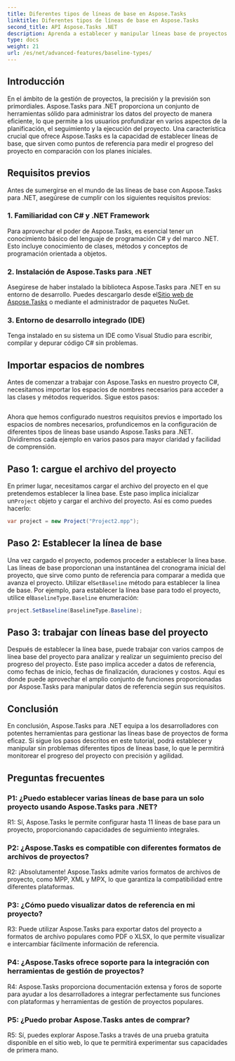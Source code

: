 ```yaml
---
title: Diferentes tipos de líneas de base en Aspose.Tasks
linktitle: Diferentes tipos de líneas de base en Aspose.Tasks
second_title: API Aspose.Tasks .NET
description: Aprenda a establecer y manipular líneas base de proyectos de manera eficiente usando Aspose.Tasks para .NET.
type: docs
weight: 21
url: /es/net/advanced-features/baseline-types/
---
```

## Introducción

En el ámbito de la gestión de proyectos, la precisión y la previsión son primordiales. Aspose.Tasks para .NET proporciona un conjunto de herramientas sólido para administrar los datos del proyecto de manera eficiente, lo que permite a los usuarios profundizar en varios aspectos de la planificación, el seguimiento y la ejecución del proyecto. Una característica crucial que ofrece Aspose.Tasks es la capacidad de establecer líneas de base, que sirven como puntos de referencia para medir el progreso del proyecto en comparación con los planes iniciales.

## Requisitos previos

Antes de sumergirse en el mundo de las líneas de base con Aspose.Tasks para .NET, asegúrese de cumplir con los siguientes requisitos previos:

### 1. Familiaridad con C# y .NET Framework

Para aprovechar el poder de Aspose.Tasks, es esencial tener un conocimiento básico del lenguaje de programación C# y del marco .NET. Esto incluye conocimiento de clases, métodos y conceptos de programación orientada a objetos.

### 2. Instalación de Aspose.Tasks para .NET

 Asegúrese de haber instalado la biblioteca Aspose.Tasks para .NET en su entorno de desarrollo. Puedes descargarlo desde el[Sitio web de Aspose.Tasks](https://releases.aspose.com/tasks/net/) o mediante el administrador de paquetes NuGet.

### 3. Entorno de desarrollo integrado (IDE)

Tenga instalado en su sistema un IDE como Visual Studio para escribir, compilar y depurar código C# sin problemas.

## Importar espacios de nombres

Antes de comenzar a trabajar con Aspose.Tasks en nuestro proyecto C#, necesitamos importar los espacios de nombres necesarios para acceder a las clases y métodos requeridos. Sigue estos pasos:

```csharp

```

Ahora que hemos configurado nuestros requisitos previos e importado los espacios de nombres necesarios, profundicemos en la configuración de diferentes tipos de líneas base usando Aspose.Tasks para .NET. Dividiremos cada ejemplo en varios pasos para mayor claridad y facilidad de comprensión.

## Paso 1: cargue el archivo del proyecto

 En primer lugar, necesitamos cargar el archivo del proyecto en el que pretendemos establecer la línea base. Este paso implica inicializar un`Project` objeto y cargar el archivo del proyecto. Así es como puedes hacerlo:

```csharp
var project = new Project("Project2.mpp");
```

## Paso 2: Establecer la línea de base

 Una vez cargado el proyecto, podemos proceder a establecer la línea base. Las líneas de base proporcionan una instantánea del cronograma inicial del proyecto, que sirve como punto de referencia para comparar a medida que avanza el proyecto. Utilizar el`SetBaseline` método para establecer la línea de base. Por ejemplo, para establecer la línea base para todo el proyecto, utilice el`BaselineType.Baseline` enumeración:

```csharp
project.SetBaseline(BaselineType.Baseline);
```

## Paso 3: trabajar con líneas base del proyecto

Después de establecer la línea base, puede trabajar con varios campos de línea base del proyecto para analizar y realizar un seguimiento preciso del progreso del proyecto. Este paso implica acceder a datos de referencia, como fechas de inicio, fechas de finalización, duraciones y costos. Aquí es donde puede aprovechar el amplio conjunto de funciones proporcionadas por Aspose.Tasks para manipular datos de referencia según sus requisitos.

## Conclusión

En conclusión, Aspose.Tasks para .NET equipa a los desarrolladores con potentes herramientas para gestionar las líneas base de proyectos de forma eficaz. Si sigue los pasos descritos en este tutorial, podrá establecer y manipular sin problemas diferentes tipos de líneas base, lo que le permitirá monitorear el progreso del proyecto con precisión y agilidad.

## Preguntas frecuentes

### P1: ¿Puedo establecer varias líneas de base para un solo proyecto usando Aspose.Tasks para .NET?

R1: Sí, Aspose.Tasks le permite configurar hasta 11 líneas de base para un proyecto, proporcionando capacidades de seguimiento integrales.

### P2: ¿Aspose.Tasks es compatible con diferentes formatos de archivos de proyectos?

R2: ¡Absolutamente! Aspose.Tasks admite varios formatos de archivos de proyecto, como MPP, XML y MPX, lo que garantiza la compatibilidad entre diferentes plataformas.

### P3: ¿Cómo puedo visualizar datos de referencia en mi proyecto?

R3: Puede utilizar Aspose.Tasks para exportar datos del proyecto a formatos de archivo populares como PDF o XLSX, lo que permite visualizar e intercambiar fácilmente información de referencia.

### P4: ¿Aspose.Tasks ofrece soporte para la integración con herramientas de gestión de proyectos?

R4: Aspose.Tasks proporciona documentación extensa y foros de soporte para ayudar a los desarrolladores a integrar perfectamente sus funciones con plataformas y herramientas de gestión de proyectos populares.

### P5: ¿Puedo probar Aspose.Tasks antes de comprar?

R5: Sí, puedes explorar Aspose.Tasks a través de una prueba gratuita disponible en el sitio web, lo que te permitirá experimentar sus capacidades de primera mano.